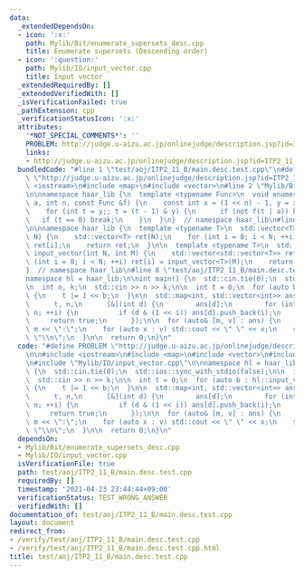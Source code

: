 ```yaml
---
data:
  _extendedDependsOn:
  - icon: ':x:'
    path: Mylib/Bit/enumerate_supersets_desc.cpp
    title: Enumerate supersets (Descending order)
  - icon: ':question:'
    path: Mylib/IO/input_vector.cpp
    title: Input vector
  _extendedRequiredBy: []
  _extendedVerifiedWith: []
  _isVerificationFailed: true
  _pathExtension: cpp
  _verificationStatusIcon: ':x:'
  attributes:
    '*NOT_SPECIAL_COMMENTS*': ''
    PROBLEM: http://judge.u-aizu.ac.jp/onlinejudge/description.jsp?id=ITP2_11_B
    links:
    - http://judge.u-aizu.ac.jp/onlinejudge/description.jsp?id=ITP2_11_B
  bundledCode: "#line 1 \"test/aoj/ITP2_11_B/main.desc.test.cpp\"\n#define PROBLEM\
    \ \"http://judge.u-aizu.ac.jp/onlinejudge/description.jsp?id=ITP2_11_B\"\n\n#include\
    \ <iostream>\n#include <map>\n#include <vector>\n#line 2 \"Mylib/Bit/enumerate_supersets_desc.cpp\"\
    \n\nnamespace haar_lib {\n  template <typename Func>\n  void enumerate_supersets_desc(int\
    \ a, int n, const Func &f) {\n    const int x = (1 << n) - 1, y = x ^ (a & x);\n\
    \    for (int t = y;; t = (t - 1) & y) {\n      if (not f(t | a)) break;\n   \
    \   if (t == 0) break;\n    }\n  }\n}  // namespace haar_lib\n#line 4 \"Mylib/IO/input_vector.cpp\"\
    \n\nnamespace haar_lib {\n  template <typename T>\n  std::vector<T> input_vector(int\
    \ N) {\n    std::vector<T> ret(N);\n    for (int i = 0; i < N; ++i) std::cin >>\
    \ ret[i];\n    return ret;\n  }\n\n  template <typename T>\n  std::vector<std::vector<T>>\
    \ input_vector(int N, int M) {\n    std::vector<std::vector<T>> ret(N);\n    for\
    \ (int i = 0; i < N; ++i) ret[i] = input_vector<T>(M);\n    return ret;\n  }\n\
    }  // namespace haar_lib\n#line 8 \"test/aoj/ITP2_11_B/main.desc.test.cpp\"\n\n\
    namespace hl = haar_lib;\n\nint main() {\n  std::cin.tie(0);\n  std::ios::sync_with_stdio(false);\n\
    \n  int n, k;\n  std::cin >> n >> k;\n\n  int t = 0;\n  for (auto b : hl::input_vector<int>(k))\
    \ {\n    t |= 1 << b;\n  }\n\n  std::map<int, std::vector<int>> ans;\n  hl::enumerate_supersets_desc(\n\
    \      t, n,\n      [&](int d) {\n        ans[d];\n        for (int i = 0; i <\
    \ n; ++i) {\n          if (d & (1 << i)) ans[d].push_back(i);\n        }\n   \
    \     return true;\n      });\n\n  for (auto& [m, v] : ans) {\n    std::cout <<\
    \ m << \":\";\n    for (auto x : v) std::cout << \" \" << x;\n    std::cout <<\
    \ \"\\n\";\n  }\n\n  return 0;\n}\n"
  code: "#define PROBLEM \"http://judge.u-aizu.ac.jp/onlinejudge/description.jsp?id=ITP2_11_B\"\
    \n\n#include <iostream>\n#include <map>\n#include <vector>\n#include \"Mylib/Bit/enumerate_supersets_desc.cpp\"\
    \n#include \"Mylib/IO/input_vector.cpp\"\n\nnamespace hl = haar_lib;\n\nint main()\
    \ {\n  std::cin.tie(0);\n  std::ios::sync_with_stdio(false);\n\n  int n, k;\n\
    \  std::cin >> n >> k;\n\n  int t = 0;\n  for (auto b : hl::input_vector<int>(k))\
    \ {\n    t |= 1 << b;\n  }\n\n  std::map<int, std::vector<int>> ans;\n  hl::enumerate_supersets_desc(\n\
    \      t, n,\n      [&](int d) {\n        ans[d];\n        for (int i = 0; i <\
    \ n; ++i) {\n          if (d & (1 << i)) ans[d].push_back(i);\n        }\n   \
    \     return true;\n      });\n\n  for (auto& [m, v] : ans) {\n    std::cout <<\
    \ m << \":\";\n    for (auto x : v) std::cout << \" \" << x;\n    std::cout <<\
    \ \"\\n\";\n  }\n\n  return 0;\n}\n"
  dependsOn:
  - Mylib/Bit/enumerate_supersets_desc.cpp
  - Mylib/IO/input_vector.cpp
  isVerificationFile: true
  path: test/aoj/ITP2_11_B/main.desc.test.cpp
  requiredBy: []
  timestamp: '2021-04-23 23:44:44+09:00'
  verificationStatus: TEST_WRONG_ANSWER
  verifiedWith: []
documentation_of: test/aoj/ITP2_11_B/main.desc.test.cpp
layout: document
redirect_from:
- /verify/test/aoj/ITP2_11_B/main.desc.test.cpp
- /verify/test/aoj/ITP2_11_B/main.desc.test.cpp.html
title: test/aoj/ITP2_11_B/main.desc.test.cpp
---
```


